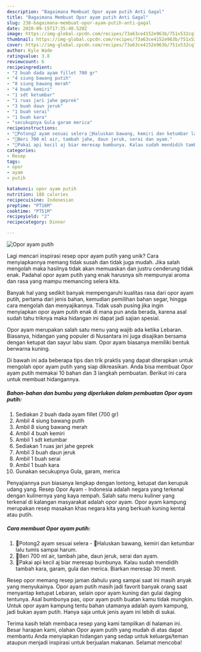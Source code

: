 ```yaml
---
description: "Bagaimana Membuat Opor ayam putih Anti Gagal"
title: "Bagaimana Membuat Opor ayam putih Anti Gagal"
slug: 238-bagaimana-membuat-opor-ayam-putih-anti-gagal
date: 2020-09-15T17:35:40.520Z
image: https://img-global.cpcdn.com/recipes/73a63ce4152e963b/751x532cq70/opor-ayam-putih-foto-resep-utama.jpg
thumbnail: https://img-global.cpcdn.com/recipes/73a63ce4152e963b/751x532cq70/opor-ayam-putih-foto-resep-utama.jpg
cover: https://img-global.cpcdn.com/recipes/73a63ce4152e963b/751x532cq70/opor-ayam-putih-foto-resep-utama.jpg
author: Kyle Wade
ratingvalue: 3.8
reviewcount: 6
recipeingredient:
- "2 buah dada ayam fillet 700 gr"
- "4 siung bawang putih"
- "8 siung bawang merah"
- "4 buah kemiri"
- "1 sdt ketumbar"
- "1 ruas jari jahe geprek"
- "3 buah daun jeruk"
- "1 buah serai"
- "1 buah kara"
- "secukupnya Gula garam merica"
recipeinstructions:
- "🐤Potong2 ayam sesuai selera 🐣Haluskan bawang, kemiri dan ketumbar lalu tumis sampai harum."
- "🐥Beri 700 ml air, tambah jahe, daun jeruk, serai dan ayam."
- "🐤Pakai api kecil aj biar meresap bumbunya. Kalau sudah mendidih tambah kara, garam, gula dan merica. Biarkan meresap 30 menit."
categories:
- Resep
tags:
- opor
- ayam
- putih

katakunci: opor ayam putih 
nutrition: 188 calories
recipecuisine: Indonesian
preptime: "PT16M"
cooktime: "PT51M"
recipeyield: "2"
recipecategory: Dinner

---
```



![Opor ayam putih](https://img-global.cpcdn.com/recipes/73a63ce4152e963b/751x532cq70/opor-ayam-putih-foto-resep-utama.jpg)

Lagi mencari inspirasi resep opor ayam putih yang unik? Cara menyiapkannya memang tidak susah dan tidak juga mudah. Jika salah mengolah maka hasilnya tidak akan memuaskan dan justru cenderung tidak enak. Padahal opor ayam putih yang enak harusnya sih mempunyai aroma dan rasa yang mampu memancing selera kita.

Banyak hal yang sedikit banyak mempengaruhi kualitas rasa dari opor ayam putih, pertama dari jenis bahan, kemudian pemilihan bahan segar, hingga cara mengolah dan menyajikannya. Tidak usah pusing jika ingin menyiapkan opor ayam putih enak di mana pun anda berada, karena asal sudah tahu triknya maka hidangan ini dapat jadi sajian spesial.

Opor ayam merupakan salah satu menu yang wajib ada ketika Lebaran. Biasanya, hidangan yang populer di Nusantara ini juga disajikan bersama dengan ketupat dan sayur labu siam. Opor ayam biasanya memiliki bentuk berwarna kuning.


Di bawah ini ada beberapa tips dan trik praktis yang dapat diterapkan untuk mengolah opor ayam putih yang siap dikreasikan. Anda bisa membuat Opor ayam putih memakai 10 bahan dan 3 langkah pembuatan. Berikut ini cara untuk membuat hidangannya.

<!--inarticleads1-->

##### Bahan-bahan dan bumbu yang diperlukan dalam pembuatan Opor ayam putih:

1. Sediakan 2 buah dada ayam fillet (700 gr)
1. Ambil 4 siung bawang putih
1. Ambil 8 siung bawang merah
1. Ambil 4 buah kemiri
1. Ambil 1 sdt ketumbar
1. Sediakan 1 ruas jari jahe geprek
1. Ambil 3 buah daun jeruk
1. Ambil 1 buah serai
1. Ambil 1 buah kara
1. Gunakan secukupnya Gula, garam, merica


Penyajiannya pun biasanya lengkap dengan lontong, ketupat dan kerupuk udang yang. Resep Opor Ayam - Indonesia adalah negara yang terkenal dengan kulinernya yang kaya rempah. Salah satu menu kuliner yang terkenal di kalangan masyarakat adalah opor ayam. Opor ayam kampung merupakan resep masakan khas negara kita yang berkuah kuning kental atau putih. 

<!--inarticleads2-->

##### Cara membuat Opor ayam putih:

1. 🐤Potong2 ayam sesuai selera - 🐣Haluskan bawang, kemiri dan ketumbar lalu tumis sampai harum.
1. 🐥Beri 700 ml air, tambah jahe, daun jeruk, serai dan ayam.
1. 🐤Pakai api kecil aj biar meresap bumbunya. Kalau sudah mendidih tambah kara, garam, gula dan merica. Biarkan meresap 30 menit.


Resep opor memang resep jaman dahulu yang sampai saat ini masih anyak yang menyukainya. Opor ayam putih masih jadi favorit banyak orang saat menyantap ketupat Lebaran, selain opor ayam kuning dan gulai daging tentunya. Asal bumbunya pas, opor ayam putih buatan kamu tidak mungkin. Untuk opor ayam kampung tentu bahan utamanya adalah ayam kampung, jadi bukan ayam putih. Hanya saja untuk jenis ayam ini lebih di sukai. 

Terima kasih telah membaca resep yang kami tampilkan di halaman ini. Besar harapan kami, olahan Opor ayam putih yang mudah di atas dapat membantu Anda menyiapkan hidangan yang sedap untuk keluarga/teman ataupun menjadi inspirasi untuk berjualan makanan. Selamat mencoba!
